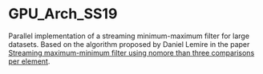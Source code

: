 # GPU_Arch_SS19
Parallel implementation of a streaming minimum-maximum filter for large datasets. Based on the algorithm proposed by Daniel Lemire in the paper [Streaming maximum-minimum filter using nomore than three comparisons per element](https://arxiv.org/pdf/cs/0610046.pdf).
